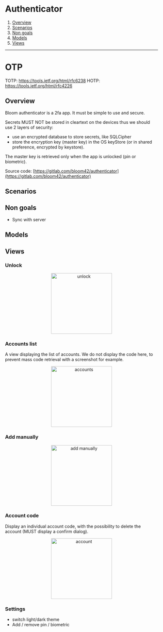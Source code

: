 # Authenticator

1. [Overview](#overview)
2. [Scenarios](#scenarios)
3. [Non goals](#non-goals)
4. [Models](#models)
5. [Views](#views)

-------------------

# OTP
TOTP: https://tools.ietf.org/html/rfc6238
HOTP: https://tools.ietf.org/html/rfc4226



## Overview

Bloom authenticator is a 2fa app. It must be simple to use and secure.

Secrets MUST NOT be stored in cleartext on the devices thus we should use 2 layers of security:
* use an encrypted database to store secrets, like SQLCipher
* store the encryption key (master key) in the OS keyStore (or in shared preference, encrypted by
keystore).

The master key is retrieved only when the app is unlocked (pin or biometric).

Source code: [https://gitlab.com/bloom42/authenticator](https://gitlab.com/bloom42/authenticator)


## Scenarios

## Non goals

* Sync with server


## Models


## Views

### Unlock

<p align="center">
  <img alt="unlock" src="/assets/projects/authenticator/authenticator/unlock.jpg" width="200" />
</p>

### Accounts list

A view displaying the list of accounts. We do not display the code here, to prevent mass code retrieval with a screenshot for example.

<p align="center">
  <img alt="accounts" src="/assets/projects/authenticator/authenticator/accounts.jpg" width="200" />
</p>

### Add manually

<p align="center">
  <img alt="add manually" src="/assets/projects/authenticator/authenticator/add_manually.png" width="200" />
</p>

### Account code

Display an individual account code, with the possibility to delete the account (MUST display a confirm dialog).

<p align="center">
  <img alt="account" src="/assets/projects/authenticator/authenticator/account.jpg" width="200" />
</p>

### Settings

* switch light/dark theme
* Add / remove pin / biometric
